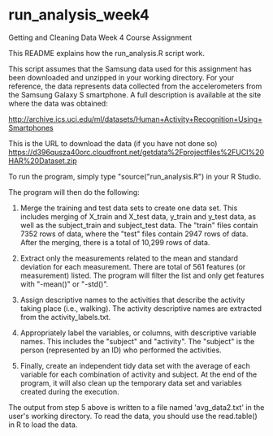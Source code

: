 # run_analysis_week4
Getting and Cleaning Data Week 4 Course Assignment

This README explains how the run_analysis.R script work.

This script assumes that the Samsung data used for this assignment has been downloaded and unzipped in your working directory.
For your reference, the data represents data collected from the accelerometers from the Samsung Galaxy S smartphone. A full description is available at the site where the data was obtained:

http://archive.ics.uci.edu/ml/datasets/Human+Activity+Recognition+Using+Smartphones 

This is the URL to download the data (if you have not done so)
https://d396qusza40orc.cloudfront.net/getdata%2Fprojectfiles%2FUCI%20HAR%20Dataset.zip 

To run the program, simply type "source("run_analysis.R") in your R Studio. 

The program will then do the following: 

1. Merge the training and test data sets to create one data set. This includes merging of X_train and X_test data, y_train and y_test data, as well as the subject_train and subject_test data. The "train" files contain 7352 rows of data, where the "test" files contain 2947 rows of data. After the merging, there is a total of 10,299 rows of data.

2. Extract only the measurements related to the mean and standard deviation for each measurement. There are total of 561 features (or measurement) listed. The program will filter the list and only get features with "-mean()" or "-std()".

3. Assign descriptive names to the activities that describe the activity taking place (i.e., walking). The activity descriptive names are extracted from the activity_labels.txt.

4. Appropriately label the variables, or columns, with descriptive variable names. This includes the "subject" and "activity". The "subject" is the person (represented by an ID) who performed the activities.

5. Finally, create an independent tidy data set with the average of each variable for each combination of activity and subject. At the end of the program, it will also clean up the temporary data set and variables created during the execution.

The output from step 5 above is written to a file named 'avg_data2.txt' in the user's working directory. 
To read the data, you should use the read.table() in R to load the data. 
